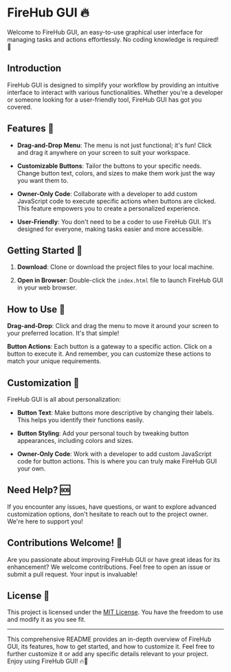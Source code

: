 # FireHub GUI 🔥

Welcome to FireHub GUI, an easy-to-use graphical user interface for managing tasks and actions effortlessly. No coding knowledge is required! 🚀

## Introduction

FireHub GUI is designed to simplify your workflow by providing an intuitive interface to interact with various functionalities. Whether you're a developer or someone looking for a user-friendly tool, FireHub GUI has got you covered.

## Features 🌟

- **Drag-and-Drop Menu**: The menu is not just functional; it's fun! Click and drag it anywhere on your screen to suit your workspace.

- **Customizable Buttons**: Tailor the buttons to your specific needs. Change button text, colors, and sizes to make them work just the way you want them to.

- **Owner-Only Code**: Collaborate with a developer to add custom JavaScript code to execute specific actions when buttons are clicked. This feature empowers you to create a personalized experience.

- **User-Friendly**: You don't need to be a coder to use FireHub GUI. It's designed for everyone, making tasks easier and more accessible.

## Getting Started 🚀

1. **Download**: Clone or download the project files to your local machine.

2. **Open in Browser**: Double-click the `index.html` file to launch FireHub GUI in your web browser.

## How to Use 🔧

**Drag-and-Drop**: Click and drag the menu to move it around your screen to your preferred location. It's that simple!

**Button Actions**: Each button is a gateway to a specific action. Click on a button to execute it. And remember, you can customize these actions to match your unique requirements.

## Customization 🎨

FireHub GUI is all about personalization:

- **Button Text**: Make buttons more descriptive by changing their labels. This helps you identify their functions easily.

- **Button Styling**: Add your personal touch by tweaking button appearances, including colors and sizes.

- **Owner-Only Code**: Work with a developer to add custom JavaScript code for button actions. This is where you can truly make FireHub GUI your own.

## Need Help? 🆘

If you encounter any issues, have questions, or want to explore advanced customization options, don't hesitate to reach out to the project owner. We're here to support you!

## Contributions Welcome! 🤝

Are you passionate about improving FireHub GUI or have great ideas for its enhancement? We welcome contributions. Feel free to open an issue or submit a pull request. Your input is invaluable!

## License 📜

This project is licensed under the [MIT License](LICENSE). You have the freedom to use and modify it as you see fit.

---

This comprehensive README provides an in-depth overview of FireHub GUI, its features, how to get started, and how to customize it. Feel free to further customize it or add any specific details relevant to your project. Enjoy using FireHub GUI! 🔥🚀
